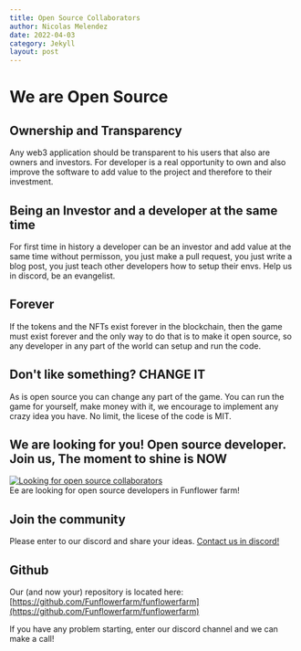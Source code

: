 ```yaml
---
title: Open Source Collaborators
author: Nicolas Melendez
date: 2022-04-03
category: Jekyll
layout: post
---
```

# We are Open Source
## Ownership and Transparency
Any web3 application should be transparent to his users that also are owners and investors. For developer is a real opportunity to own and also improve the software to add value to the project and therefore to their investment.
## Being an Investor and a developer at the same time
For first time in history a developer can be an investor and add value at the same time without permisson, you just make a pull request, you just write a blog post, you just teach other developers how to setup their envs. Help us in discord, be an evangelist.
## Forever
If the tokens and the NFTs exist forever in the blockchain, then the game must exist forever and the only way to do that is to make it open source, so any developer in any part of the world can setup and run the code.

## Don't like something? CHANGE IT
As is open source you can change any part of the game. You can run the game for yourself, make money with it, we encourage to implement any crazy idea you have. No limit, the licese of the code is MIT.

## We are looking for you! Open source developer. Join us, The moment to shine is NOW
[![Looking for open source collaborators](/gitbook/images/openSourceDeveloper.png)](https://github.com/Funflowerfarm/funflowerfarm)<br>
Ee are looking for open source developers in Funflower farm! 

## Join the community
Please enter to our discord and share your ideas.
[Contact us in discord!](https://discord.gg/5Ha6r9DQNg)

## Github
Our (and now your) repository is located here: [https://github.com/Funflowerfarm/funflowerfarm](https://github.com/Funflowerfarm/funflowerfarm)

If you have any problem starting, enter our discord channel and we can make a call!






